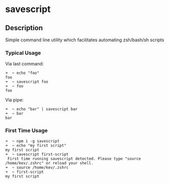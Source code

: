 # savescript

## Description

Simple command line utility which facilitates automating zsh/bash/sh scripts

### Typical Usage

Via last command:

```
➜  ~ echo "foo"
foo
➜  ~ savescript foo
➜  ~ foo
foo
```

Via pipe:

```
➜  ~ echo "bar" | savescript bar
➜  ~ bar
bar
```

### First Time Usage

```
➜  ~ npm i -g savescript
➜  ~ echo "my first script"
my first script
➜  ~ savescript first-script
 First time running savescript detected. Please type "source /home/kev/.zshrc" or reload your shell.
➜  ~ source /home/kev/.zshrc
➜  ~ first-script
my first script
```
